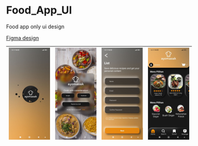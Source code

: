 # Food_App_UI
Food app only ui design


<a href="https://www.figma.com/file/vG31FEH0Ii18RrFN89Zvdi/Ayo-Masak-(Community)?node-id=0%3A1"><p>Figma design</p></a>

|<img   src="https://github.com/Murodhonov/Food_App_UI/blob/master/app/src/main/res/drawable/img1.jpg" /> | <img src="https://github.com/Murodhonov/Food_App_UI/blob/master/app/src/main/res/drawable/img2.jpg" /> | <img  src="https://github.com/Murodhonov/Food_App_UI/blob/master/app/src/main/res/drawable/img3.jpg" /> | <img   src="https://github.com/Murodhonov/Food_App_UI/blob/master/app/src/main/res/drawable/img4.jpg" /> 
| ------------- | ------------- | ------------- | ------------- |
 
